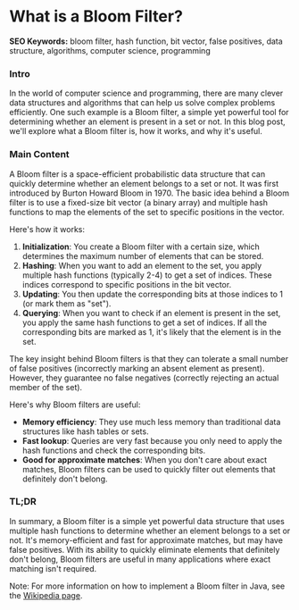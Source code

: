 **What is a Bloom Filter?**
=====================

**SEO Keywords:** bloom filter, hash function, bit vector, false positives, data structure, algorithms, computer science, programming

### Intro

In the world of computer science and programming, there are many clever data structures and algorithms that can help us solve complex problems efficiently. One such example is a Bloom filter, a simple yet powerful tool for determining whether an element is present in a set or not. In this blog post, we'll explore what a Bloom filter is, how it works, and why it's useful.

### Main Content

A Bloom filter is a space-efficient probabilistic data structure that can quickly determine whether an element belongs to a set or not. It was first introduced by Burton Howard Bloom in 1970. The basic idea behind a Bloom filter is to use a fixed-size bit vector (a binary array) and multiple hash functions to map the elements of the set to specific positions in the vector.

Here's how it works:

1. **Initialization**: You create a Bloom filter with a certain size, which determines the maximum number of elements that can be stored.
2. **Hashing**: When you want to add an element to the set, you apply multiple hash functions (typically 2-4) to get a set of indices. These indices correspond to specific positions in the bit vector.
3. **Updating**: You then update the corresponding bits at those indices to 1 (or mark them as "set").
4. **Querying**: When you want to check if an element is present in the set, you apply the same hash functions to get a set of indices. If all the corresponding bits are marked as 1, it's likely that the element is in the set.

The key insight behind Bloom filters is that they can tolerate a small number of false positives (incorrectly marking an absent element as present). However, they guarantee no false negatives (correctly rejecting an actual member of the set).

Here's why Bloom filters are useful:

* **Memory efficiency**: They use much less memory than traditional data structures like hash tables or sets.
* **Fast lookup**: Queries are very fast because you only need to apply the hash functions and check the corresponding bits.
* **Good for approximate matches**: When you don't care about exact matches, Bloom filters can be used to quickly filter out elements that definitely don't belong.

### TL;DR

In summary, a Bloom filter is a simple yet powerful data structure that uses multiple hash functions to determine whether an element belongs to a set or not. It's memory-efficient and fast for approximate matches, but may have false positives. With its ability to quickly eliminate elements that definitely don't belong, Bloom filters are useful in many applications where exact matching isn't required.

Note: For more information on how to implement a Bloom filter in Java, see the [Wikipedia page](https://en.wikipedia.org/wiki/Bloom_filter#Java_implementation).